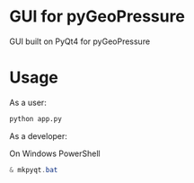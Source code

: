 # GUI for pyGeoPressure

GUI built on PyQt4 for pyGeoPressure

# Usage

As a user:

```bash
python app.py
```

As a developer:

On Windows PowerShell

```powershell
& mkpyqt.bat
```
